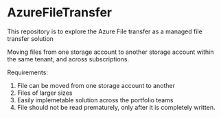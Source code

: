 # AzureFileTransfer
This repository is to explore the Azure File transfer as a managed file transfer solution

Moving files from one storage account to another storage account within the same tenant, and across subscriptions.

Requirements:
1) File can be moved from one storage account to another
2) Files of larger sizes
3) Easily implemetable solution across the portfolio teams
4) File should not be read prematurely, only after it is completely written.
